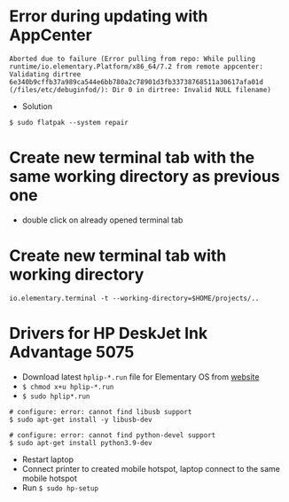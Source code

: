 # Error during updating with AppCenter
 
```
Aborted due to failure (Error pulling from repo: While pulling runtime/io.elementary.Platform/x86_64/7.2 from remote appcenter: Validating dirtree 6e340b9cffb37a989ca544e6bb780a2c78901d3fb33738768511a30617afa01d (/files/etc/debuginfod/): Dir 0 in dirtree: Invalid NULL filename)
```
 
- Solution
 
```
$ sudo flatpak --system repair
```
 
# Create new terminal tab with the same working directory as previous one
 
- double click on already opened terminal tab 
 
# Create new terminal tab with working directory
 
```
io.elementary.terminal -t --working-directory=$HOME/projects/..
```
 
# Drivers for HP DeskJet Ink Advantage 5075
 
- Download latest `hplip-*.run` file for Elementary OS from [website](https://developers.hp.com/hp-linux-imaging-and-printing/gethplip)
- `$ chmod x+u hplip-*.run`
- `$ sudo hplip*.run`
```
# configure: error: cannot find libusb support
$ sudo apt-get install -y libusb-dev
 
# configure: error: cannot find python-devel support
$ sudo apt-get install python3.9-dev
```
- Restart laptop
- Connect printer to created mobile hotspot, laptop connect to the same mobile hotspot
- Run `$ sudo hp-setup`
